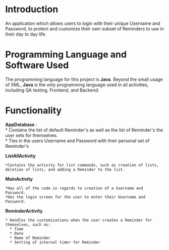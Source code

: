 # Introduction
An application which allows users to login with their unique Username and Password, to protect and customize their own subset of Reminders to use in their day to day life.

# Programming Language and Software Used
The programming language for this project is **Java**. Beyond the small usage of XML, **Java** is the only programming language used in all activities, including QA testing, Frontend, and Backend.

# Functionality
  **AppDatabase** : <br /> * Contains the list of default Reminder's as well as the list of Reminder's the user sets for themselves.\
                    * Ties in the users Username and Password with their personal set of Reminder's
    
  **ListAllActivity**
  
    *Contains the activity for list commands, such as creation of lists, deletion of lists, and adding a Reminder to the list.
    
  **MainActivity**
  
    *Has all of the code in regards to creation of a Username and Password.
    *Has the login screen for the user to enter their Username and Password.
  
  **ReminderActivity**
  
    * Handles the customizations when the user creates a Reminder for themselves, such as:
      * Time
      * Date
      * Name of Reminder
      * Setting of internal timer for Reminder
    
